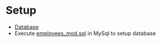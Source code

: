 # Setup
* [Database](employees_mod_db.pdf)
* Execute [employees_mod.sql](https://github.com/avinashbabudonthu/files/blob/master/employees_mod.sql) in MySql to setup database
